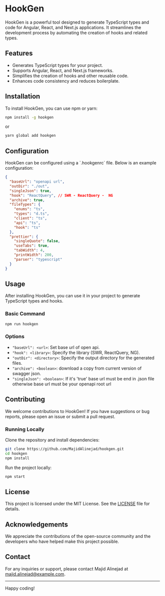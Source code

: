 # HookGen

HookGen is a powerful tool designed to generate TypeScript types and code for Angular, React, and Next.js applications. It streamlines the development process by automating the creation of hooks and related types.

## Features

- Generates TypeScript types for your project.
- Supports Angular, React, and Next.js frameworks.
- Simplifies the creation of hooks and other reusable code.
- Enhances code consistency and reduces boilerplate.

## Installation

To install HookGen, you can use npm or yarn:

```bash
npm install -g hookgen
```

or

```bash
yarn global add hookgen
```

## Configuration

HookGen can be configured using a \`.hookgenrc\` file. Below is an example configuration:

```json
{
  "baseUrl": "openapi url",
  "outDir": "./out",
  "singleJson": true,
  "hook": "ReactQuery", // SWR - ReactQuery -  NG
  "archive": true,
  "fileTypes": {
    "enums": "ts",
    "types": "d.ts",
    "client": "ts",
    "api": "ts",
    "hook": "ts"
  },
  "prettier": {
    "singleQuote": false,
    "useTabs": true,
    "tabWidth": 4,
    "printWidth": 200,
    "parser": "typescript"
  }
}
```

## Usage

After installing HookGen, you can use it in your project to generate TypeScript types and hooks.

### Basic Command

```bash
npm run hookgen
```

### Options

- `"baseUrl": <url>`: Set base url of open api.
- `"hook": <library>`: Specify the library (SWR, ReactQuery, NG).
- `"outDir": <directory>`: Specify the output directory for the generated files.
- `"archive": <boolean>`: download a copy from current version of swagger json.
- `"singleJson": <boolean>`: If it's 'true' base url must be end in .json file otherwise base url must be your openapi root url

## Contributing

We welcome contributions to HookGen! If you have suggestions or bug reports, please open an issue or submit a pull request.

### Running Locally

Clone the repository and install dependencies:

```bash
git clone https://github.com/MajidAlinejad/hookgen.git
cd hookgen
npm install
```

Run the project locally:

```bash
npm start
```

## License

This project is licensed under the MIT License. See the [LICENSE](LICENSE) file for details.

## Acknowledgements

We appreciate the contributions of the open-source community and the developers who have helped make this project possible.

## Contact

For any inquiries or support, please contact Majid Alinejad at majid.alinejad@example.com.

---

Happy coding!
